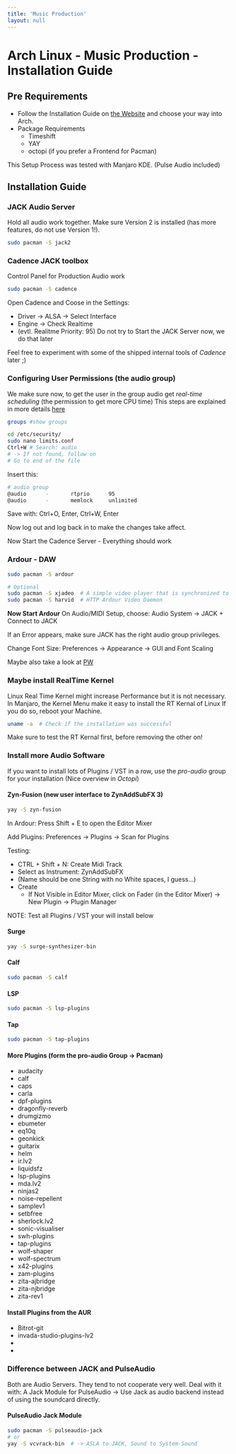 ```yaml
---
title: 'Music Production'
layout: null
---
```





# Arch Linux - Music Production - Installation Guide

## Pre Requirements
- Follow the Installation Guide on [the Website](https://normannator.de/archlinux) and choose your way into Arch.
- Package Requirements
	- Timeshift
	- YAY
	- octopi (if you prefer a Frontend for Pacman)

This Setup Process was tested with Manjaro KDE. (Pulse Audio included)

## Installation Guide

### JACK Audio Server
Hold all audio work together. Make sure Version 2 is installed (has more features, do not use Version 1!).
```bash
sudo pacman -S jack2
```

### Cadence JACK toolbox
Control Panel for Production Audio work
```bash
sudo pacman -S cadence
```

Open Cadence and Coose in the Settings:
- Driver -> ALSA -> Select Interface
- Engine -> Check Realtime
- (evtl. Realitme Priority: 95)
Do not try to Start the JACK Server now, we do that later

Feel free to experiment with some of the shipped internal tools of *Cadence* later ;)

### Configuring User Permissions (the audio group)
We make sure now, to get the user in the group audio get *real-time scheduling* (the permission to get more CPU time)
This steps are explained in more details [here](https://jackaudio.org/faq/linux_rt_config.html)

```bash
groups #show groups

cd /etc/security/
sudo nano limits.conf
Ctrl+W # Search: audio
# -> If not found, follow on
# Go to end of the file
```
Insert this:
```bash
# audio group
@audio		-		rtprio		95
@audio		-		memlock		unlimited
```

Save with: Ctrl+O, Enter, Ctrl+W, Enter

Now log out and log back in to make the changes take affect.

Now Start the Cadence Server - Everything should work

### Ardour - DAW
```bash
sudo pacman -S ardour

# Optional
sudo pacman -S xjadeo  # A simple video player that is synchronized to jack (work with film files on music production base)
sudo pacman -S harvid  # HTTP Ardour Video Daemon
```
**Now Start Ardour**
On Audio/MIDI Setup, choose: Audio System -> JACK + Connect to JACK

If an Error appears, make sure JACK has the right audio group privileges.

Change Font Size: Preferences -> Appearance -> GUI and Font Scaling

Maybe also take a look at [PW](https://pipewire.org/)

### Maybe install RealTime Kernel
Linux Real Time Kernel might increase Performance but it is not necessary.
In Manjaro, the Kernel Menu make it easy to install the RT Kernal of Linux
If you do so, reboot your Machine.

```bash
uname -a  # Check if the installation was successful
```
Make sure to test the RT Kernal first, before removing the other on!

### Install more Audio Software

If you want to install lots of Plugins / VST in a row, use the *pro-audio* group for your installation (Nice overview in *Octopi*)

 #### Zyn-Fusion (new user interface to ZynAddSubFX 3)
 ```bash
yay -S zyn-fusion
 ```

In Ardour: Press Shift + E to open the Editor Mixer

Add Plugins: Preferences -> Plugins -> Scan for Plugins

Testing:
- CTRL + Shift + N: Create Midi Track
- Select as Instrument: ZynAddSubFX
- (Name should be one String with no White spaces, I guess...)
- Create
	- If Not Visible in Editor Mixer, click on Fader (in the Editor Mixer) -> New Plugin -> Plugin Manager

NOTE: Test all Plugins / VST your will install below

#### Surge
```bash
yay -S surge-synthesizer-bin
```

#### Calf
```bash
sudo pacman -S calf
```

#### LSP
```bash
sudo pacman -S lsp-plugins
```

#### Tap
```bash
sudo pacman -S tap-plugins
```

#### More Plugins (form the pro-audio Group -> Pacman)
- audacity
- calf
- caps
- carla
- dpf-plugins
- dragonfly-reverb
- drumgizmo
- ebumeter
- eq10q
- geonkick
- guitarix
- helm
- ir.lv2
- liquidsfz
- lsp-plugins
- mda.lv2
- ninjas2
- noise-repellent
- samplev1
- setbfree
- sherlock.lv2
- sonic-visualiser
- swh-plugins
- tap-plugins
- wolf-shaper
- wolf-spectrum
- x42-plugins
- zam-plugins
- zita-ajbridge
- zita-njbridge
- zita-rev1

#### Install Plugins from the AUR
- Bitrot-git
- invada-studio-plugins-lv2
-
-
### Difference between JACK and PulseAudio
Both are Audio Servers. They tend to not cooperate very well.
Deal with it with: A Jack Module for PulseAudio
-> Use Jack as audio backend instead of using the soundcard directly.

#### PulseAudio Jack Module
```bash
sudo pacman -S pulseaudio-jack
# or
yay -S vcvrack-bin  # -> ASLA to JACK, Sound to System-Sound
```
